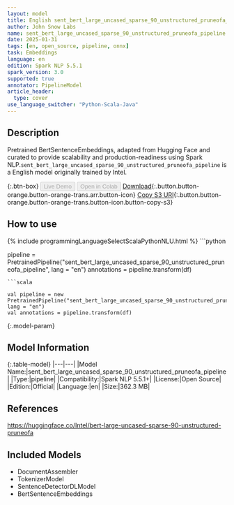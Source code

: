 ```yaml
---
layout: model
title: English sent_bert_large_uncased_sparse_90_unstructured_pruneofa_pipeline pipeline BertSentenceEmbeddings from Intel
author: John Snow Labs
name: sent_bert_large_uncased_sparse_90_unstructured_pruneofa_pipeline
date: 2025-01-31
tags: [en, open_source, pipeline, onnx]
task: Embeddings
language: en
edition: Spark NLP 5.5.1
spark_version: 3.0
supported: true
annotator: PipelineModel
article_header:
  type: cover
use_language_switcher: "Python-Scala-Java"
---
```


## Description

Pretrained BertSentenceEmbeddings, adapted from Hugging Face and curated to provide scalability and production-readiness using Spark NLP.`sent_bert_large_uncased_sparse_90_unstructured_pruneofa_pipeline` is a English model originally trained by Intel.

{:.btn-box}
<button class="button button-orange" disabled>Live Demo</button>
<button class="button button-orange" disabled>Open in Colab</button>
[Download](https://s3.amazonaws.com/auxdata.johnsnowlabs.com/public/models/sent_bert_large_uncased_sparse_90_unstructured_pruneofa_pipeline_en_5.5.1_3.0_1738359784312.zip){:.button.button-orange.button-orange-trans.arr.button-icon}
[Copy S3 URI](s3://auxdata.johnsnowlabs.com/public/models/sent_bert_large_uncased_sparse_90_unstructured_pruneofa_pipeline_en_5.5.1_3.0_1738359784312.zip){:.button.button-orange.button-orange-trans.button-icon.button-copy-s3}

## How to use



<div class="tabs-box" markdown="1">
{% include programmingLanguageSelectScalaPythonNLU.html %}
```python

pipeline = PretrainedPipeline("sent_bert_large_uncased_sparse_90_unstructured_pruneofa_pipeline", lang = "en")
annotations =  pipeline.transform(df)   

```
```scala

val pipeline = new PretrainedPipeline("sent_bert_large_uncased_sparse_90_unstructured_pruneofa_pipeline", lang = "en")
val annotations = pipeline.transform(df)

```
</div>

{:.model-param}
## Model Information

{:.table-model}
|---|---|
|Model Name:|sent_bert_large_uncased_sparse_90_unstructured_pruneofa_pipeline|
|Type:|pipeline|
|Compatibility:|Spark NLP 5.5.1+|
|License:|Open Source|
|Edition:|Official|
|Language:|en|
|Size:|362.3 MB|

## References

https://huggingface.co/Intel/bert-large-uncased-sparse-90-unstructured-pruneofa

## Included Models

- DocumentAssembler
- TokenizerModel
- SentenceDetectorDLModel
- BertSentenceEmbeddings